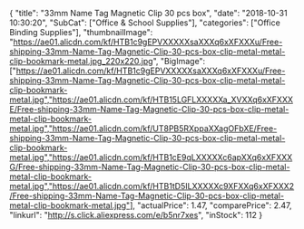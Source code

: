 {
	"title": "33mm   Name Tag Magnetic Clip  30 pcs box",
	"date": "2018-10-31 10:30:20",
	"SubCat": ["Office & School Supplies"],
	"categories": ["Office Binding Supplies"],
	"thumbnailImage": "https://ae01.alicdn.com/kf/HTB1c9gEPVXXXXXsaXXXq6xXFXXXu/Free-shipping-33mm-Name-Tag-Magnetic-Clip-30-pcs-box-clip-metal-metal-clip-bookmark-metal.jpg_220x220.jpg",
	"BigImage": ["https://ae01.alicdn.com/kf/HTB1c9gEPVXXXXXsaXXXq6xXFXXXu/Free-shipping-33mm-Name-Tag-Magnetic-Clip-30-pcs-box-clip-metal-metal-clip-bookmark-metal.jpg","https://ae01.alicdn.com/kf/HTB15LGFLXXXXXa_XVXXq6xXFXXXE/Free-shipping-33mm-Name-Tag-Magnetic-Clip-30-pcs-box-clip-metal-metal-clip-bookmark-metal.jpg","https://ae01.alicdn.com/kf/UT8PB5RXppaXXagOFbXE/Free-shipping-33mm-Name-Tag-Magnetic-Clip-30-pcs-box-clip-metal-metal-clip-bookmark-metal.jpg","https://ae01.alicdn.com/kf/HTB1cE9qLXXXXXc6apXXq6xXFXXXG/Free-shipping-33mm-Name-Tag-Magnetic-Clip-30-pcs-box-clip-metal-metal-clip-bookmark-metal.jpg","https://ae01.alicdn.com/kf/HTB1tD5ILXXXXXc9XFXXq6xXFXXX2/Free-shipping-33mm-Name-Tag-Magnetic-Clip-30-pcs-box-clip-metal-metal-clip-bookmark-metal.jpg"],
	"actualPrice": 1.47,
	"comparePrice": 2.47,
	"linkurl": "http://s.click.aliexpress.com/e/b5nr7xes",
	"inStock": 112
}
